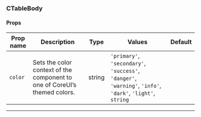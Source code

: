 ### CTableBody

#### Props

| Prop name          | Description                                                               | Type   | Values                                                                                                    | Default |
| ------------------ | ------------------------------------------------------------------------- | ------ | --------------------------------------------------------------------------------------------------------- | ------- |
| <code>color</code> | Sets the color context of the component to one of CoreUI’s themed colors. | string | `'primary'`, `'secondary'`, `'success'`, `'danger'`, `'warning'`, `'info'`, `'dark'`, `'light'`, `string` |         |

---
